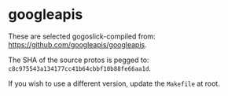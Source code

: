 # googleapis

These are selected gogoslick-compiled from: https://github.com/googleapis/googleapis.

The SHA of the source protos is pegged to: `c8c975543a134177cc41b64cbbf10b88fe66aa1d`.

If you wish to use a different version, update the `Makefile` at root.